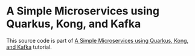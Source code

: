 # A Simple Microservices using Quarkus, Kong, and Kafka

This source code is part of [A Simple Microservices using Quarkus, Kong, and Kafka](https://www.djamware.com/post/67186fe905204c3c26b94065/a-simple-microservices-using-quarkus-kong-and-kafka) tutorial.
